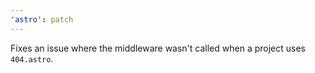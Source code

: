 ```yaml
---
'astro': patch
---
```


Fixes an issue where the middleware wasn't called when a project uses `404.astro`.
